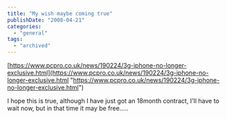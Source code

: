 ```yaml
---
title: "My wish maybe coming true"
publishDate: "2008-04-21"
categories: 
  - "general"
tags:
  - "archived"
---
```


[https://www.pcpro.co.uk/news/190224/3g-iphone-no-longer-exclusive.html](https://www.pcpro.co.uk/news/190224/3g-iphone-no-longer-exclusive.html "https://www.pcpro.co.uk/news/190224/3g-iphone-no-longer-exclusive.html")

I hope this is true, although I have just got an 18month contract, I'll have to wait now, but in that time it may be free.....
